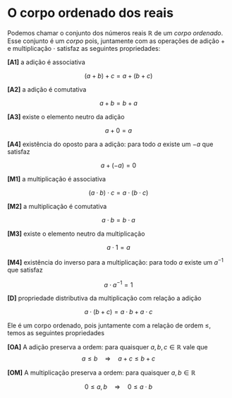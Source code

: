 # O corpo ordenado dos reais

Podemos chamar o conjunto dos números reais $\mathbb{R}$ de um _corpo ordenado_. Esse conjunto é um _corpo_ pois, juntamente com as operações de adição  $+$ e multiplicação $\cdot$ satisfaz as seguintes propriedades:


**[A1]** a adição é associativa

$$(a+b) + c = a + (b+c)$$

**[A2]** a adição é comutativa

$$a+b = b+a$$

**[A3]** existe o elemento neutro da adição

$$ a + 0 = a $$

**[A4]** existência do oposto para a adição: para todo $a$ existe um $-a$ que satisfaz

$$ a + (-a) = 0 $$

**[M1]** a multiplicação é associativa

$$ (a\cdot b)\cdot c = a\cdot (b\cdot c) $$


**[M2]** a multiplicação é comutativa

$$a\cdot b = b\cdot a$$

**[M3]** existe o elemento neutro da multiplicação

$$ a\cdot 1 = a $$

**[M4]** existência do inverso para a multiplicação:  para todo $a$ existe um $a^{-1}$ que satisfaz


$$ a\cdot a^{-1} = 1 $$


**[D]** propriedade distributiva da multiplicação com relação a adição

$$ a\cdot (b+c) = a\cdot b + a\cdot c $$
 


Ele é um corpo ordenado, pois juntamente com a relação de ordem $\le$, temos as seguintes propriedades

**[OA]** A adição preserva a ordem: para quaisquer $a,b,c\in\mathbb{R}$ vale que 
$$a\le b \quad \Rightarrow \quad a+c \le b +c$$

**[OM]** A multiplicação preserva a ordem: para quaisquer $a,b\in\mathbb{R}$

$$0\le a,b  \quad \Rightarrow \quad 0 \le a\cdot b$$